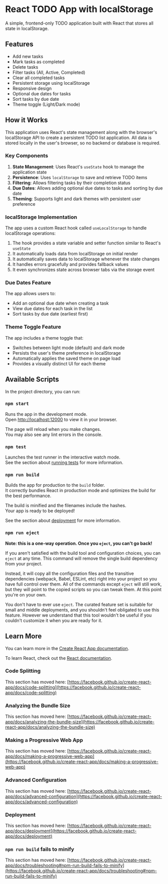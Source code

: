 # React TODO App with localStorage

A simple, frontend-only TODO application built with React that stores all state in localStorage.

## Features

- Add new tasks
- Mark tasks as completed
- Delete tasks
- Filter tasks (All, Active, Completed)
- Clear all completed tasks
- Persistent storage using localStorage
- Responsive design
- Optional due dates for tasks
- Sort tasks by due date
- Theme toggle (Light/Dark mode)

## How it Works

This application uses React's state management along with the browser's localStorage API to create a persistent TODO list application. All data is stored locally in the user's browser, so no backend or database is required.

### Key Components

1. **State Management**: Uses React's `useState` hook to manage the application state
2. **Persistence**: Uses `localStorage` to save and retrieve TODO items
3. **Filtering**: Allows filtering tasks by their completion status
4. **Due Dates**: Allows adding optional due dates to tasks and sorting by due date
5. **Theming**: Supports light and dark themes with persistent user preference

### localStorage Implementation

The app uses a custom React hook called `useLocalStorage` to handle localStorage operations:

1. The hook provides a state variable and setter function similar to React's `useState`
2. It automatically loads data from localStorage on initial render
3. It automatically saves data to localStorage whenever the state changes
4. It handles errors gracefully and provides fallback values
5. It even synchronizes state across browser tabs via the storage event

### Due Dates Feature

The app allows users to:
- Add an optional due date when creating a task
- View due dates for each task in the list
- Sort tasks by due date (earliest first)

### Theme Toggle Feature

The app includes a theme toggle that:
- Switches between light mode (default) and dark mode
- Persists the user's theme preference in localStorage
- Automatically applies the saved theme on page load
- Provides a visually distinct UI for each theme

## Available Scripts

In the project directory, you can run:

### `npm start`

Runs the app in the development mode.\
Open [http://localhost:12000](http://localhost:12000) to view it in your browser.

The page will reload when you make changes.\
You may also see any lint errors in the console.

### `npm test`

Launches the test runner in the interactive watch mode.\
See the section about [running tests](https://facebook.github.io/create-react-app/docs/running-tests) for more information.

### `npm run build`

Builds the app for production to the `build` folder.\
It correctly bundles React in production mode and optimizes the build for the best performance.

The build is minified and the filenames include the hashes.\
Your app is ready to be deployed!

See the section about [deployment](https://facebook.github.io/create-react-app/docs/deployment) for more information.

### `npm run eject`

**Note: this is a one-way operation. Once you `eject`, you can't go back!**

If you aren't satisfied with the build tool and configuration choices, you can `eject` at any time. This command will remove the single build dependency from your project.

Instead, it will copy all the configuration files and the transitive dependencies (webpack, Babel, ESLint, etc) right into your project so you have full control over them. All of the commands except `eject` will still work, but they will point to the copied scripts so you can tweak them. At this point you're on your own.

You don't have to ever use `eject`. The curated feature set is suitable for small and middle deployments, and you shouldn't feel obligated to use this feature. However we understand that this tool wouldn't be useful if you couldn't customize it when you are ready for it.

## Learn More

You can learn more in the [Create React App documentation](https://facebook.github.io/create-react-app/docs/getting-started).

To learn React, check out the [React documentation](https://reactjs.org/).

### Code Splitting

This section has moved here: [https://facebook.github.io/create-react-app/docs/code-splitting](https://facebook.github.io/create-react-app/docs/code-splitting)

### Analyzing the Bundle Size

This section has moved here: [https://facebook.github.io/create-react-app/docs/analyzing-the-bundle-size](https://facebook.github.io/create-react-app/docs/analyzing-the-bundle-size)

### Making a Progressive Web App

This section has moved here: [https://facebook.github.io/create-react-app/docs/making-a-progressive-web-app](https://facebook.github.io/create-react-app/docs/making-a-progressive-web-app)

### Advanced Configuration

This section has moved here: [https://facebook.github.io/create-react-app/docs/advanced-configuration](https://facebook.github.io/create-react-app/docs/advanced-configuration)

### Deployment

This section has moved here: [https://facebook.github.io/create-react-app/docs/deployment](https://facebook.github.io/create-react-app/docs/deployment)

### `npm run build` fails to minify

This section has moved here: [https://facebook.github.io/create-react-app/docs/troubleshooting#npm-run-build-fails-to-minify](https://facebook.github.io/create-react-app/docs/troubleshooting#npm-run-build-fails-to-minify)
